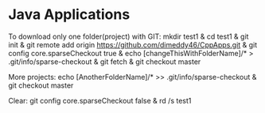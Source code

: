 # Java Applications
To download only one folder(project) with GIT:
mkdir test1 & cd test1 & git init & git remote add origin https://github.com/dimeddy46/CppApps.git & git config core.sparseCheckout true & echo [changeThisWithFolderName]/* > .git/info/sparse-checkout & git fetch & git checkout master 

More projects:
echo [AnotherFolderName]/* >> .git/info/sparse-checkout & git checkout master

Clear:
git config core.sparseCheckout false & rd /s test1
